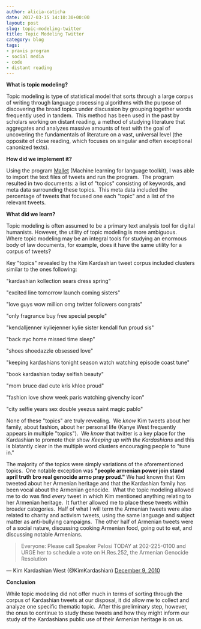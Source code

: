 ```yaml
---
author: alicia-caticha
date: 2017-03-15 14:10:30+00:00
layout: post
slug: topic-modeling-twitter
title: Topic Modeling Twitter
category: blog
tags:
- praxis program
- social media
- code
- distant reading
---
```


**What is topic modeling?**

Topic modeling is type of statistical model that sorts through a large corpus of writing through language processing algorithms with the purpose of discovering the broad topics under discussion by grouping together words frequently used in tandem.  This method has been used in the past by scholars working on distant reading, a method of studying literature that aggregates and analyzes massive amounts of text with the goal of uncovering the fundamentals of literature on a vast, universal level (the opposite of close reading, which focuses on singular and often exceptional canonized texts). 

**How did we implement it?**

Using the program [Mallet](http://mallet.cs.umass.edu/index.php) (Machine learning for language toolkit), I was able to import the text files of tweets and run the program.  The program resulted in two documents: a list of "topics" consisting of keywords, and meta data surrounding these topics.  This meta data included the percentage of tweets that focused one each "topic" and a list of the relevant tweets.

**What did we learn?**

Topic modeling is often assumed to be a primary text analysis tool for digital humanists. However, the utility of topic modeling is more ambiguous.  Where topic modeling may be an integral tools for studying an enormous body of law documents, for example, does it have the same utility for a corpus of tweets?

Key "topics" revealed by the Kim Kardashian tweet corpus included clusters similar to the ones following: 


"kardashian kollection sears dress spring"




"excited line tomorrow launch coming sisters"




"love guys wow million omg twitter followers congrats"




"only fragrance buy free special people"




"kendalljenner kyliejenner kylie sister kendall fun proud sis"




"back nyc home missed time sleep"




"shoes shoedazzle obsessed love"




"keeping kardashians tonight season watch watching episode coast tune"




"book kardashian today selfish beauty"




"mom bruce dad cute kris khloe proud"




"fashion love show week paris watching givenchy icon"




"city selfie years sex double yeezus saint magic pablo"











None of these "topics" are truly revealing.  We _know_ Kim tweets about her family, about fashion, about her personal life (Kanye West frequently appears in multiple "topics").  We _know_ that twitter is a key place for the Kardashian to promote their show _Keeping up with the Kardashians_ and this is blatantly clear in the multiple word clusters encouraging people to "tune in." 

The majority of the topics were simply variations of the aforementioned topics.  One notable exception was **"people armenian power join stand april truth bro real genocide armo pray proud."** We had known that Kim tweeted about her Armenian heritage and that the Kardashian family has been vocal about the Armenian genocide.  What the topic modeling allowed me to do was find _every_ tweet in which Kim mentioned anything relating to her Armenian heritage.  It further allowed me to place these tweets within broader categories.  Half of what I will term the Armenian tweets were also related to charity and activism tweets, using the same language and subject matter as anti-bullying campaigns.  The other half of Armenian tweets were of a social nature, discussing cooking Armenian food, going out to eat, and discussing notable Armenians.

> 
> Everyone: Please call Speaker Pelosi TODAY at 202-225-0100 and URGE her to schedule a vote on H.Res.252, the Armenian Genocide Resolution
> 
> 
&mdash; Kim Kardashian West (@KimKardashian) [December 9, 2010](https://twitter.com/KimKardashian/status/12999938942181376)


**Conclusion**

While topic modeling did not offer much in terms of sorting through the corpus of Kardashian tweets at our disposal, it did allow me to collect and analyze one specific thematic topic.  After this preliminary step, however, the onus to continue to study these tweets and how they might inform our study of the Kardashians public use of their Armenian heritage is on us.


